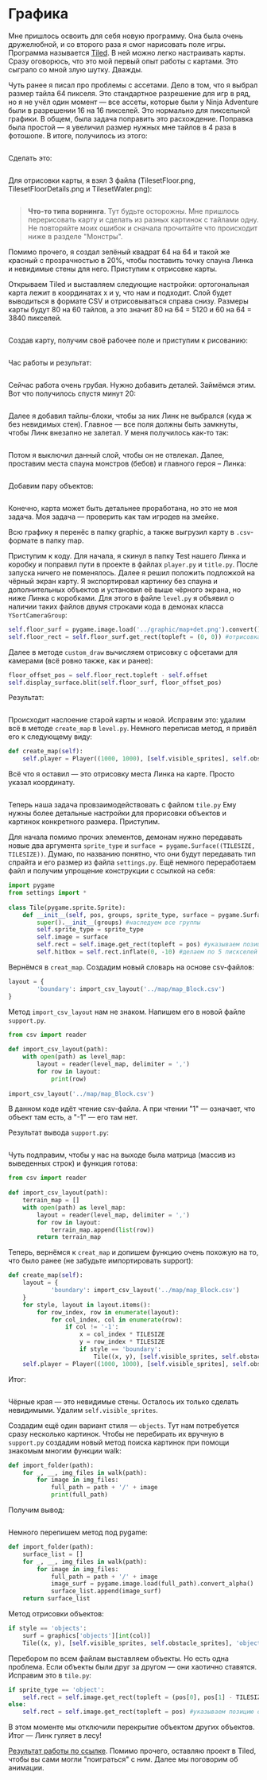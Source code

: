# Графика

Мне пришлось освоить для себя новую программу. Она была очень дружелюбной, и со второго раза я смог нарисовать поле игры. Программа называется [Tiled](https://www.mapeditor.org/). В ней можно легко настраивать карты. Сразу оговорюсь, что это мой первый опыт работы с картами. Это сыграло со мной злую шутку. Дважды.

Чуть ранее я писал про проблемы с ассетами. Дело в том, что я выбрал размер тайла 64 пикселя. Это стандартное разрешение для игр в ряд, но я не учёл один момент — все ассеты, которые были у Ninja Adventure были в разрешении 16 на 16 пикселей. Это нормально для пиксельной графики. В общем, была задача поправить это расхождение. Поправка была простой — я увеличил размер нужных мне тайлов в 4 раза в фотошопе. В итоге, получилось из этого:

<figure><img src=".gitbook/assets/13.png" alt=""><figcaption></figcaption></figure>

Сделать это:

<figure><img src=".gitbook/assets/14.png" alt=""><figcaption></figcaption></figure>

Для отрисовки карты, я взял 3 файла (TilesetFloor.png, TilesetFloorDetails.png и TilesetWater.png):

<figure><img src=".gitbook/assets/15.png" alt=""><figcaption></figcaption></figure>

> **Что-то типа ворнинга**. Тут будьте осторожны. Мне пришлось перерисовать карту и сделать из разных картинок с тайлами одну. Не повторяйте моих ошибок и сначала прочитайте что происходит ниже в разделе "Монстры".

Помимо прочего, я создал зелёный квадрат 64 на 64 и такой же красный с прозрачностью в 20%, чтобы поставить точку спауна Линка и невидимые стены для него. Приступим к отрисовке карты.

Открываем Tiled и выставляем следующие настройки: ортогональная карта лежит в координатах x и y, что нам и подходит. Слой будет выводиться в формате CSV и отрисовываться справа снизу. Размеры карты будут 80 на 60 тайлов, а это значит 80 на 64 = 5120 и 60 на 64 = 3840 пикселей.

<figure><img src=".gitbook/assets/16.png" alt=""><figcaption></figcaption></figure>

Создав карту, получим своё рабочее поле и приступим к рисованию:

<figure><img src=".gitbook/assets/17.png" alt=""><figcaption></figcaption></figure>

Час работы и результат:

<figure><img src=".gitbook/assets/18.png" alt=""><figcaption></figcaption></figure>

Сейчас работа очень грубая. Нужно добавить деталей. Займёмся этим. Вот что получилось спустя минут 20:

<figure><img src=".gitbook/assets/19.png" alt=""><figcaption></figcaption></figure>

Далее я добавил тайлы-блоки, чтобы за них Линк не выбрался (куда ж без невидимых стен). Главное — все поля должны быть замкнуты, чтобы Линк внезапно не залетал. У меня получилось как-то так:

<figure><img src=".gitbook/assets/20.png" alt=""><figcaption></figcaption></figure>

Потом я выключил данный слой, чтобы он не отвлекал. Далее, проставим места спауна монстров (бебов) и главного героя – Линка:

<figure><img src=".gitbook/assets/21.png" alt=""><figcaption></figcaption></figure>

Добавим пару объектов:

<figure><img src=".gitbook/assets/22.png" alt=""><figcaption></figcaption></figure>

Конечно, карта может быть детальнее проработана, но это не моя задача. Моя задача — проверить как там игродев на змейке.

Всю графику я перенёс в папку graphic, а также выгрузил карту в `.csv`-формате в папку map.

Приступим к коду. Для начала, я скинул в папку Test нашего Линка и коробку и поправил пути в проекте в файлах `player.py` и `title.py`. После запуска ничего не поменялось. Далее я решил положить подложкой на чёрный экран карту. Я экспортировал картинку без спауна и дополнительных объектов и установил её выше чёрного экрана, но ниже Линка с коробками. Для этого в файле `level.py` я объявил о наличии таких файлов двумя строками кода в демонах класса `YSortCameraGroup`:

```python
self.floor_surf = pygame.image.load('../graphic/map+det.png').convert() #добавили задник карты
self.floor_rect = self.floor_surf.get_rect(topleft = (0, 0)) #отрисовка карты с левого верхнего угла
```

Далее в методе `custom_draw` вычисляем отрисовку с офсетами для камерами (всё ровно также, как и ранее):

```python
floor_offset_pos = self.floor_rect.topleft - self.offset
self.display_surface.blit(self.floor_surf, floor_offset_pos)
```

Результат:

<figure><img src=".gitbook/assets/23.gif" alt=""><figcaption></figcaption></figure>

Происходит наслоение старой карты и новой. Исправим это: удалим всё в методе `create_map` в `level.py`. Немного переписав метод, я привёл его к следующему виду:

```python
def create_map(self):
    self.player = Player((1000, 1000), [self.visible_sprites], self.obstacle_sprites)
```

Всё что я оставил — это отрисовку места Линка на карте. Просто указал координату.

<figure><img src=".gitbook/assets/24.png" alt=""><figcaption></figcaption></figure>

Теперь наша задача провзаимодействовать с файлом `tile.py` Ему нужны более детальные настройки для прорисовки объектов и картинок конкретного размера. Приступим.

Для начала помимо прочих элементов, демонам нужно передавать новые два аргумента `sprite_type` и `surface = pygame.Surface((TILESIZE, TILESIZE))`. Думаю, по названию понятно, что они будут передавать тип спрайта и его размер из файла `settings.py`. Ещё немного переработаем файл и получим упрощение конструкции с ссылкой на себя:

```python
import pygame
from settings import *
​
class Tile(pygame.sprite.Sprite):
    def __init__(self, pos, groups, sprite_type, surface = pygame.Surface((TILESIZE, TILESIZE))):
        super().__init__(groups) #наследуем все группы
        self.sprite_type = sprite_type
        self.image = surface
        self.rect = self.image.get_rect(topleft = pos) #указываем позицию отрисовки (левый верхний угол)
        self.hitbox = self.rect.inflate(0, -10) #делаем по 5 пискселей сверху и снизу от самого объекта, до хитбокса
```

Вернёмся в `creat_map`. Создадим новый словарь на основе csv-файлов:

```python
layout = {
        'boundary': import_csv_layout('../map/map_Block.csv')
}
```

Метод `import_csv_layout` нам не знаком. Напишем его в новой файле `support.py`.

```python
from csv import reader
​
def import_csv_layout(path):
    with open(path) as level_map:
        layout = reader(level_map, delimiter = ',')
        for row in layout:
            print(row)
​
import_csv_layout('../map/map_Block.csv')
```

В данном коде идёт чтение csv-файла. А при чтении "1" — означает, что объект там есть, а "-1" — его там нет.

Результат вывода `support.py`:

<figure><img src=".gitbook/assets/25.png" alt=""><figcaption></figcaption></figure>

Чуть подправим, чтобы у нас на выходе была матрица (массив из выведенных строк) и функция готова:

```python
from csv import reader
​
def import_csv_layout(path):
    terrain_map = []
    with open(path) as level_map:
        layout = reader(level_map, delimiter = ',')
        for row in layout:
            terrain_map.append(list(row))
        return terrain_map
```

Теперь, вернёмся к `creat_map` и допишем функцию очень похожую на то, что было ранее (не забудьте импортировать support):

```python
def create_map(self):
    layout = {
            'boundary': import_csv_layout('../map/map_Block.csv')
    }
    for style, layout in layout.items():
        for row_index, row in enumerate(layout):
            for col_index, col in enumerate(row):
                if col != '-1':
                    x = col_index * TILESIZE
                    y = row_index * TILESIZE
                    if style == 'boundary':
                        Tile((x, y), [self.visible_sprites, self.obstacle_sprites], 'invisible')
    self.player = Player((1000, 1000), [self.visible_sprites], self.obstacle_sprites)
```

Итог:

<figure><img src=".gitbook/assets/26.png" alt=""><figcaption></figcaption></figure>

Чёрные края — это невидимые стены. Осталось их только сделать невидимыми. Удалим `self.visible_sprites`.

Создадим ещё один вариант стиля — `objects`. Тут нам потребуется сразу несколько картинок. Чтобы не перебирать их вручную в `support.py` создадим новый метод поиска картинок при помощи знакомым многим функции walk:

```python
def import_folder(path):
    for _, __, img_files in walk(path):
        for image in img_files:
            full_path = path + '/' + image
            print(full_path)
```

Получим вывод:

<figure><img src=".gitbook/assets/27.png" alt=""><figcaption></figcaption></figure>

Немного перепишем метод под pygame:

```python
def import_folder(path):
    surface_list = []
    for _, __, img_files in walk(path):
        for image in img_files:
            full_path = path + '/' + image
            image_surf = pygame.image.load(full_path).convert_alpha()
            surface_list.append(image_surf)
    return surface_list
```

Метод отрисовки объектов:

```python
if style == 'objects':
    surf = graphics['objects'][int(col)]
    Tile((x, y), [self.visible_sprites, self.obstacle_sprites], 'object', surf)
```

Перебором по всем файлам выставляем объекты. Но есть одна проблема. Если объекты были друг за другом — они хаотично ставятся. Исправим это в `tile.py`:

```python
if sprite_type == 'object':
    self.rect = self.image.get_rect(topleft = (pos[0], pos[1] - TILESIZE))
else:
    self.rect = self.image.get_rect(topleft = pos) #указываем позицию отрисовки (левый верхний угол)
```

В этом моменте мы отключили перекрытие объектом других объектов. Итог — Линк гуляет в лесу!

[Результат работы по ссылке](https://disk.yandex.ru/d/eKerCcYDe7tTqA). Помимо прочего, оставляю проект в Tiled, чтобы вы сами могли "поиграться" с ним. Далее мы поговорим об анимации.
